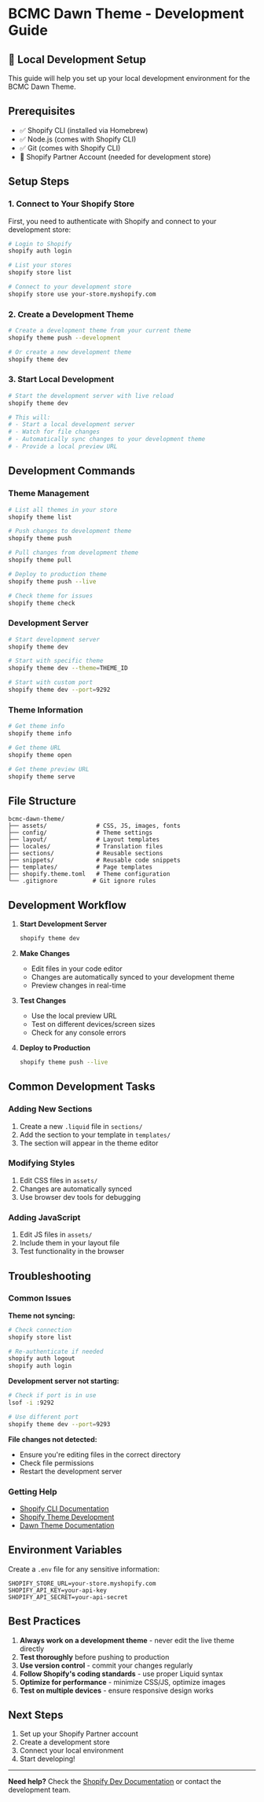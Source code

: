 # BCMC Dawn Theme - Development Guide

## 🚀 Local Development Setup

This guide will help you set up your local development environment for the BCMC Dawn Theme.

## Prerequisites

- ✅ Shopify CLI (installed via Homebrew)
- ✅ Node.js (comes with Shopify CLI)
- ✅ Git (comes with Shopify CLI)
- 🔄 Shopify Partner Account (needed for development store)

## Setup Steps

### 1. Connect to Your Shopify Store

First, you need to authenticate with Shopify and connect to your development store:

```bash
# Login to Shopify
shopify auth login

# List your stores
shopify store list

# Connect to your development store
shopify store use your-store.myshopify.com
```

### 2. Create a Development Theme

```bash
# Create a development theme from your current theme
shopify theme push --development

# Or create a new development theme
shopify theme dev
```

### 3. Start Local Development

```bash
# Start the development server with live reload
shopify theme dev

# This will:
# - Start a local development server
# - Watch for file changes
# - Automatically sync changes to your development theme
# - Provide a local preview URL
```

## Development Commands

### Theme Management

```bash
# List all themes in your store
shopify theme list

# Push changes to development theme
shopify theme push

# Pull changes from development theme
shopify theme pull

# Deploy to production theme
shopify theme push --live

# Check theme for issues
shopify theme check
```

### Development Server

```bash
# Start development server
shopify theme dev

# Start with specific theme
shopify theme dev --theme=THEME_ID

# Start with custom port
shopify theme dev --port=9292
```

### Theme Information

```bash
# Get theme info
shopify theme info

# Get theme URL
shopify theme open

# Get theme preview URL
shopify theme serve
```

## File Structure

```
bcmc-dawn-theme/
├── assets/              # CSS, JS, images, fonts
├── config/              # Theme settings
├── layout/              # Layout templates
├── locales/             # Translation files
├── sections/            # Reusable sections
├── snippets/            # Reusable code snippets
├── templates/           # Page templates
├── shopify.theme.toml   # Theme configuration
└── .gitignore          # Git ignore rules
```

## Development Workflow

1. **Start Development Server**

   ```bash
   shopify theme dev
   ```

2. **Make Changes**

   - Edit files in your code editor
   - Changes are automatically synced to your development theme
   - Preview changes in real-time

3. **Test Changes**

   - Use the local preview URL
   - Test on different devices/screen sizes
   - Check for any console errors

4. **Deploy to Production**
   ```bash
   shopify theme push --live
   ```

## Common Development Tasks

### Adding New Sections

1. Create a new `.liquid` file in `sections/`
2. Add the section to your template in `templates/`
3. The section will appear in the theme editor

### Modifying Styles

1. Edit CSS files in `assets/`
2. Changes are automatically synced
3. Use browser dev tools for debugging

### Adding JavaScript

1. Edit JS files in `assets/`
2. Include them in your layout file
3. Test functionality in the browser

## Troubleshooting

### Common Issues

**Theme not syncing:**

```bash
# Check connection
shopify store list

# Re-authenticate if needed
shopify auth logout
shopify auth login
```

**Development server not starting:**

```bash
# Check if port is in use
lsof -i :9292

# Use different port
shopify theme dev --port=9293
```

**File changes not detected:**

- Ensure you're editing files in the correct directory
- Check file permissions
- Restart the development server

### Getting Help

- [Shopify CLI Documentation](https://shopify.dev/docs/themes/tools/cli)
- [Shopify Theme Development](https://shopify.dev/docs/themes)
- [Dawn Theme Documentation](https://shopify.dev/docs/themes/tools/dawn)

## Environment Variables

Create a `.env` file for any sensitive information:

```env
SHOPIFY_STORE_URL=your-store.myshopify.com
SHOPIFY_API_KEY=your-api-key
SHOPIFY_API_SECRET=your-api-secret
```

## Best Practices

1. **Always work on a development theme** - never edit the live theme directly
2. **Test thoroughly** before pushing to production
3. **Use version control** - commit your changes regularly
4. **Follow Shopify's coding standards** - use proper Liquid syntax
5. **Optimize for performance** - minimize CSS/JS, optimize images
6. **Test on multiple devices** - ensure responsive design works

## Next Steps

1. Set up your Shopify Partner account
2. Create a development store
3. Connect your local environment
4. Start developing!

---

**Need help?** Check the [Shopify Dev Documentation](https://shopify.dev/docs/themes) or contact the development team.
